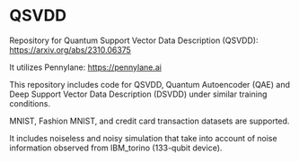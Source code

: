 # QSVDD

Repository for Quantum Support Vector Data Description (QSVDD): https://arxiv.org/abs/2310.06375

It utilizes Pennylane: https://pennylane.ai


This repository includes code for QSVDD, Quantum Autoencoder (QAE) and Deep Support Vector Data Description (DSVDD) under similar training conditions. 

MNIST, Fashion MNIST, and credit card transaction datasets are supported.

It includes noiseless and noisy simulation that take into account of noise information observed from IBM_torino (133-qubit device).
